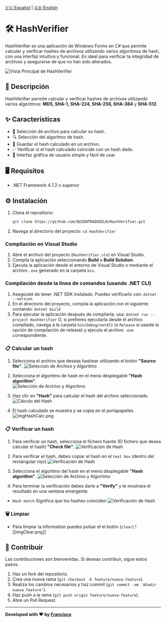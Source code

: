 [🇪🇸 Español](README-ESP.md) | [🇬🇧 English](../README.md)
# 🛠️ HashVerifier
HashVerifier es una aplicación de Windows Forms en C# que permite calcular y verificar hashes de archivos utilizando varios algoritmos de hash, con una interfaz intuitiva y funcional. Es ideal para verificar la integridad de archivos y asegurarse de que no han sido alterados.

![Vista Principal de HashVerifier](../img/imgPrincipal.png)

## 🚀 Descripción
HashVerifier permite calcular y verificar hashes de archivos utilizando varios algoritmos: **MD5, SHA-1, SHA-224, SHA-256, SHA-384** y **SHA-512**.

## ✨ Características
- 📂 Selección de archivo para calcular su hash.
- 🔍 Selección del algoritmo de hash.
- 💾 Guardar el hash calculado en un archivo.
- ✅ Verificar si el hash calculado coincide con un hash dado.
- 👤 Interfaz gráfica de usuario simple y fácil de usar.

## 🖥️ Requisitos
- .NET Framework 4.7.2 o superior

## ⚙️ Instalación
1. Clona el repositorio:
   ```bash
   git clone https://github.com/QUIENTRAEHIEL0/HashVerifier.git
   ```
3. Navega al directorio del proyecto: `cd HashVerifier`

### Compilación en Visual Studio
1. Abre el archivo del proyecto (`HashVerifier.sln`) en Visual Studio.
2. Compila la aplicación seleccionando **Build > Build Solution**.
3. Ejecuta la aplicación desde el entorno de Visual Studio o mediante el archivo `.exe` generado en la carpeta `bin`.

### Compilación desde la línea de comandos (usando .NET CLI)
1. Asegúrate de tener .NET SDK instalado. Puedes verificarlo con: `dotnet --version`
2. En el directorio del proyecto, compila la aplicación con el siguiente comando: `dotnet build`
3. Para ejecutar la aplicación después de compilarla, usa: `dotnet run --project HashVerifier`
   O, si prefieres ejecutarla desde el archivo compilado, navega a la carpeta `bin/Debug/net472` (o `Release` si usaste la opción de compilación de release) y ejecuta el archivo `.exe` correspondiente.

### 📋 Calcular un hash 
1. Selecciona el archivo que deseas hashear utilizando el botón **"Source file"**.
![Selección de Archivo y Algoritmo](../img/imgExam1.png)

2. Selecciona el algoritmo de hash en el menú desplegable **"Hash algorithm"**.   
![Selección de Archivo y Algoritmo](../img/imgAlgoritmo.png)
   
3. Haz clic en **"Hash"** para calcular el hash del archivo seleccionado.
![Cálculo del Hash](../img/imgCalcHash.png)

4. El hash calculado se muestra y se copia en el portapapeles
![imgHashCalc.png](../img/imgHashCalc.png)

### 📋 Verificar un hash
1. Para verificar un hash, selecciona el fichero fuente (El fichero que desea calcular el hash) **"Check file"**.
![Verificación de Hash](../img/imgFuente.png) 

2. Para verificar el hash, debes copiar el hash en el `text box` (dentro del rectangular rojo)
![Verificación de Hash](../img/imgHash.png) 

3. Selecciona el algoritmo del hash en el menú desplegable **"Hash algorithm"**.
![Selección de Archivo y Algoritmo](../img/imgAlgoritmo2.png)

4. Para terminar la verificación debes darle a **"Verify"** y te mostrara el resultado en una ventana emergente.
- `Hash match` Significa que los hashes coinciden
![Verificación de Hash](../img/imgHashVerifi.png)

###  🗑️ Limpiar
- Para limpiar la information puedes pulsar el el botón (`clear`)
![[imgClear.png]]
## 🤝 Contribuir
Las contribuciones son bienvenidas. Si deseas contribuir, sigue estos pasos:
1. Haz un fork del repositorio.
2. Crea una nueva rama (`git checkout -b feature/nueva-feature`).
3. Realiza los cambios necesarios y haz commit (`git commit -am 'Añadir nueva feature'`).
4. Haz push a la rama (`git push origin feature/nueva-feature`).
5. Abre un Pull Request.

---

**Developed with ❤️ by [Francisco](https://github.com/FranciscoFdez05)**
